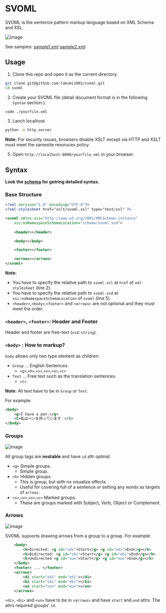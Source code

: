 # SVOML
SVOML is the sentence pattern markup language based on XML Schema and XSL.

![image](https://github.com/takumi1001/svoml/assets/40143183/693c58dd-37f7-4858-81ec-ff33a6000074)

See samples: [sample1.xml](https://takumi1001.github.io/svoml/sample1.xml) [sample2.xml](https://takumi1001.github.io/svoml/sample2.xml)

## Usage

1. Clone this repo and open it as the current directory.
```sh
git clone git@github.com:takumi1001/svoml.git
cd svoml
```
2. Create your SVOML file (detail document format is in the following `Syntax` section.). 
```sh
code ./yourfile.xml
```

3. Lanch localhost. 
```sh
python -m http.server
```
**Note:** For security issues, browsers disable XSLT except via HTTP and XSLT must meet the samesite resoruces policy.

5. Open `http://localhost:8000/yourfile.xml` in your browser.

## Syntax
**Look the [schema](https://takumi1001.github.io/svoml/schema/svoml.xsd) for getring detailed syntax.**

### Base Structure
```xml
<?xml version="1.0" encoding="UTF-8"?>
<?xml-stylesheet href="xslt/svoml.xsl" type="text/xsl" ?>

<svoml xmlns:xsi="http://www.w3.org/2001/XMLSchema-instance"
    xsi:noNamespaceSchemaLocation="schema/svoml.xsd">
  
    <header></header>

    <body></body>

    <footer></footer>

    <arrows></arrows>
</svoml>
```

**Note:**
 - You have to specify the relative path to `svoml.xsl` at `href` of `xml-stylesheet` (line 2).
 - You have to specify the relative path to `svoml.xsd` at ``xsi:noNamespaceSchemaLocation`` of `svoml` (line 5).
 - `<header>`,`<body>`,`<footer>` and `<arrows>` are not optional and they must meet the order.

### `<header>`, `<footer>`: Header and Footer
Header and footer are free-text (`xsd:string`).

### `<body>` : How to markup?
`body` allows only two type element as children:

- `Group` ... English Sentences.
  - `<g>`,`<h>`,`<s>`,`<v>`,`<o>`,`<c>`
- `Text` ... Free text such as the translation sentences.
  - `<t>`

**Note:** All text have to be in `Group` or `Text`.

For example:
```xml
<body>
    <g>I have a pen.</g>
    <t>私はペンを持っています．</t>
</body>
```

### Groups
![image](https://github.com/takumi1001/svoml/assets/40143183/1a8bb38e-d327-46d0-92be-0ffd1290df52)

All group tags are **nestable** and have `id` attr *optinal*.

 - `<g>` Simple groups.
   - Simple group.
 - `<h>` Hidden groups.
   - This is group, but with no visualize effects. 
   - Useful for covering full of a sentence or setting any words as targets of `arrows`.
 - `<s>`,`<v>`,`<o>`,`<c>` Marked groups.
   - These are groups marked with Subject, Verb, Object or Complement.
  
### Arrows
![image](https://github.com/takumi1001/svoml/assets/40143183/1cafd480-f2e4-4279-a91a-0e74f68495d5)

SVOML supoorts drawing arrows from a group to a group. For example:

```xml
    <body>
        <h>Directed: <g id="sdi">Start</g> <g id="edi">End</g></h>
        <h>Bidirected: <g id="sbi">Start</g> <g id="ebi">End</g></h>
        <h>Undirected <g id="sun">Start</g> <g id="eun">End</g></h>
    </body>
    <footer> ... </footer>
    <arrows>
        <di start="sdi" end="edi"></di>
        <bi start="sbi" end="ebi"></bi>
        <un start="sun" end="eun"></un>
    </arrows>
```

`<di>`, `<bi>` and `<un>` have to be in `<arrows>` and have `start` and `end` attrs. The attrs required groups' `id`.
